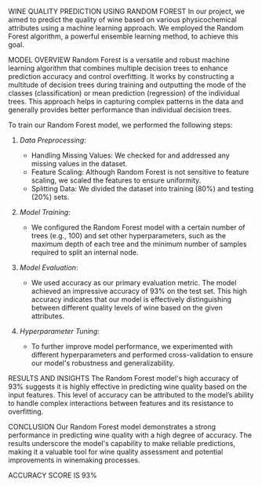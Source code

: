 WINE QUALITY PREDICTION USING RANDOM FOREST
In our project, we aimed to predict the quality of wine based on various physicochemical attributes using a machine learning approach. We employed the Random Forest algorithm, a powerful ensemble learning method, to achieve this goal.

MODEL OVERVIEW
Random Forest is a versatile and robust machine learning algorithm that combines multiple decision trees to enhance prediction accuracy and control overfitting. It works by constructing a multitude of decision trees during training and outputting the mode of the classes (classification) or mean prediction (regression) of the individual trees. This approach helps in capturing complex patterns in the data and generally provides better performance than individual decision trees.



To train our Random Forest model, we performed the following steps:

1. *Data Preprocessing*:
   - Handling Missing Values: We checked for and addressed any missing values in the dataset.
   - Feature Scaling: Although Random Forest is not sensitive to feature scaling, we scaled the features to ensure uniformity.
   - Splitting Data: We divided the dataset into training (80%) and testing (20%) sets.

2. *Model Training*:
   - We configured the Random Forest model with a certain number of trees (e.g., 100) and set other hyperparameters, such as the maximum depth of each tree and the minimum number of samples required to split an internal node.

3. *Model Evaluation*:
   - We used accuracy as our primary evaluation metric. The model achieved an impressive accuracy of 93% on the test set. This high accuracy indicates that our model is effectively distinguishing between different quality levels of wine based on the given attributes.

4. *Hyperparameter Tuning*:
   - To further improve model performance, we experimented with different hyperparameters and performed cross-validation to ensure our model's robustness and generalizability.

RESULTS AND INSIGHTS
The Random Forest model's high accuracy of 93% suggests it is highly effective in predicting wine quality based on the input features. This level of accuracy can be attributed to the model’s ability to handle complex interactions between features and its resistance to overfitting.

CONCLUSION
Our Random Forest model demonstrates a strong performance in predicting wine quality with a high degree of accuracy. The results underscore the model's capability to make reliable predictions, making it a valuable tool for wine quality assessment and potential improvements in winemaking processes.

ACCURACY SCORE IS 93%
